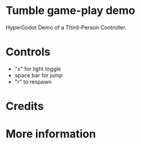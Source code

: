 # Tumble game-play demo
HyperGodot Demo of a Third-Person Controller.  

# Controls
* "x" for light toggle
* space bar for jump
* "r" to respawn

# Credits

# More information
